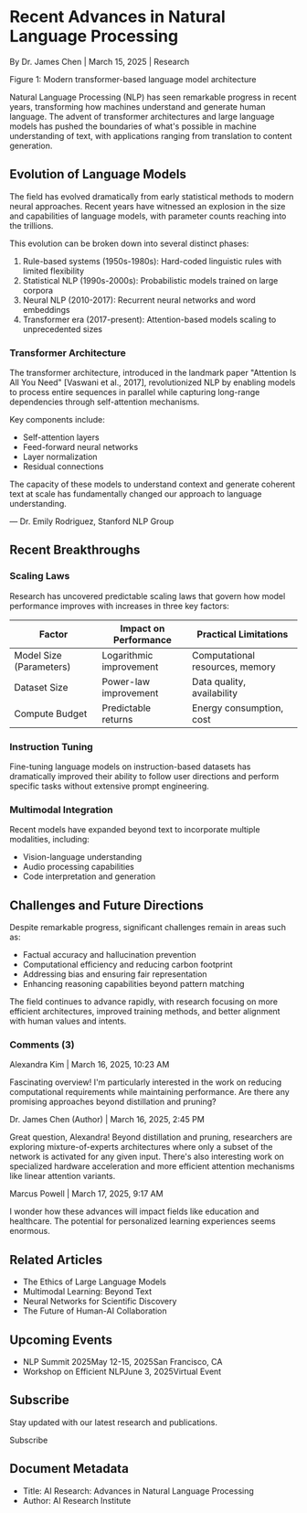 
# Recent Advances in Natural Language Processing

By Dr. James Chen
|
March 15, 2025
|
Research

Figure 1: Modern transformer-based language model architecture

Natural Language Processing (NLP) has seen remarkable progress in recent years,
transforming how machines understand and generate human language. The advent of
transformer architectures and large language models has pushed the boundaries of
what's possible in machine understanding of text, with applications ranging from
translation to content generation.

## Evolution of Language Models

The field has evolved dramatically from early statistical methods to modern
neural approaches. Recent years have witnessed an explosion in the size and
capabilities of language models, with parameter counts reaching into the
trillions.

This evolution can be broken down into several distinct phases:

1. Rule-based systems (1950s-1980s): Hard-coded linguistic rules with limited
flexibility
2. Statistical NLP (1990s-2000s): Probabilistic models trained on large corpora
3. Neural NLP (2010-2017): Recurrent neural networks and word embeddings
4. Transformer era (2017-present): Attention-based models scaling to
unprecedented sizes

### Transformer Architecture

The transformer architecture, introduced in the landmark paper "Attention Is All
You Need" [Vaswani et al., 2017], revolutionized NLP by enabling models to
process entire sequences in parallel while capturing long-range dependencies
through self-attention mechanisms.

Key components include:

* Self-attention layers
* Feed-forward neural networks
* Layer normalization
* Residual connections

The capacity of these models to understand context and generate coherent text at
scale has fundamentally changed our approach to language understanding.

— Dr. Emily Rodriguez, Stanford NLP Group

## Recent Breakthroughs

### Scaling Laws

Research has uncovered predictable scaling laws that govern how model
performance improves with increases in three key factors:

| Factor | Impact on Performance | Practical Limitations |
| --- | --- | --- |
| Model Size (Parameters) | Logarithmic improvement | Computational resources, memory |
| Dataset Size | Power-law improvement | Data quality, availability |
| Compute Budget | Predictable returns | Energy consumption, cost |

### Instruction Tuning

Fine-tuning language models on instruction-based datasets has dramatically
improved their ability to follow user directions and perform specific tasks
without extensive prompt engineering.

### Multimodal Integration

Recent models have expanded beyond text to incorporate multiple modalities,
including:

* Vision-language understanding
* Audio processing capabilities
* Code interpretation and generation

## Challenges and Future Directions

Despite remarkable progress, significant challenges remain in areas such as:

* Factual accuracy and hallucination prevention
* Computational efficiency and reducing carbon footprint
* Addressing bias and ensuring fair representation
* Enhancing reasoning capabilities beyond pattern matching

The field continues to advance rapidly, with research focusing on more efficient
architectures, improved training methods, and better alignment with human values
and intents.

### Comments (3)

Alexandra Kim
| March 16, 2025, 10:23 AM

Fascinating overview! I'm particularly interested in the work on reducing
computational requirements while maintaining performance. Are there any
promising approaches beyond distillation and pruning?

Dr. James Chen
(Author)
| March 16, 2025, 2:45 PM

Great question, Alexandra! Beyond distillation and pruning, researchers are
exploring mixture-of-experts architectures where only a subset of the network is
activated for any given input. There's also interesting work on specialized
hardware acceleration and more efficient attention mechanisms like linear
attention variants.

Marcus Powell
| March 17, 2025, 9:17 AM

I wonder how these advances will impact fields like education and healthcare.
The potential for personalized learning experiences seems enormous.

## Related Articles

* The Ethics of Large Language Models
* Multimodal Learning: Beyond Text
* Neural Networks for Scientific Discovery
* The Future of Human-AI Collaboration

## Upcoming Events

* NLP Summit 2025May 12-15, 2025San Francisco, CA
* Workshop on Efficient NLPJune 3, 2025Virtual Event

## Subscribe

Stay updated with our latest research and publications.

Subscribe


## Document Metadata

- Title: AI Research: Advances in Natural Language Processing
- Author: AI Research Institute

